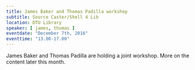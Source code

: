 ```yaml
---
title: James Baker and Thomas Padilla workshop
subtitle: Source Caster/Shell 4 Lib
location: DTU Library
speaker: [ james, thomas ]
eventdate: "December 7th, 2016"
eventtime: "13.00-17.00"
---
```


James Baker and Thomas Padilla are holding a joint workshop. More on the content later this month.
